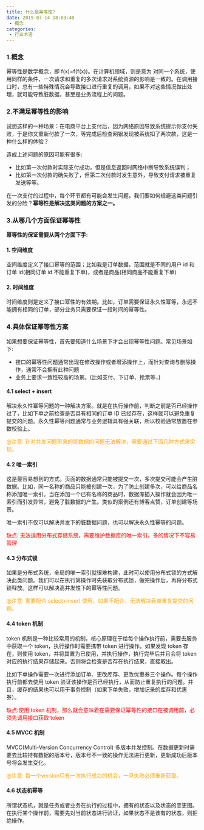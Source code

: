 ```yaml
---
title: 什么是幂等性?
date: 2019-07-14 18:03:40
 - 概念
categories:
 - 行业术语
---
```


### 1.概念
幂等性是数学概念，即 f(x)=f(f(x))。在计算机领域，则是意为 对同一个系统，使用同样的条件，一次请求和重复的多次请求对系统资源的影响是一致的。在调用接口时，总有一些特殊情况会导致接口进行重复的调用，如果不对这些情况做出处理，就可能导致脏数据，甚至是业务流程上的问题。

### 2.不满足幂等性的影响

试想这样的一种场景：在电商平台上支付后，因为网络原因导致系统提示你支付失败，于是你又重新付款了一次，等完成后检查网银发现被系统扣了两次款，这是一种什么样的体验？

造成上述问题的原因可能有很多:
- 比如第一次付款时实际支付成功，但是信息返回时网络中断导致系统误判；
- 比如第一次付款的确失败了，但第二次付款时发生意外，导致支付请求被重复发送等等。

在一次支付的过程中，每个环节都有可能会发生问题，我们要如何规避这类问题引发的分险？**幂等性是解决这类问题的方案之一。**

### 3.从哪几个方面保证幂等性

**幂等性的保证需要从两个方面下手:**
#### 1. 空间维度
空间维度定义了接口幂等的范围；比如我是订单数据，范围就是不同的用户 id 和订单 id(相同订单 id 不能重复下单)，或者是商品(相同商品不能重复下单)

#### 2. 时间维度
时间维度则是定义了接口幂性的有效期。比如，订单需要保证永久性幂等，永远不能拥有相同的订单，部分业务只需要保证一段时间的幂等性。

### 4.具体保证幂等性方案
如果想要保证幂等性，首先要知道什么场景下才会出现幂等性问题。常见场景如下:
- 接口的幂等性问题通常出现在修改操作或者增添操作上，而针对查询与删除操作，通常不会拥有此种问题
- 业务上要求一致性较高的场景。(比如支付、下订单、抢票等..) 


#### 4.1 select + insert
解决永久性幂等问题的一种解决方案。就是在执行操作前，判断之前是否已经操作过了，比如下单之前检查是否具有相同的订单 ID 已经存在，这样就可以避免重复提交的问题。永久性幂等问题通常与业务逻辑具有强关联，所以校验通常放置在参数校验上。

<font color=orange>@注意: 针对并发问题带来的脏数据的问题无法解决，需要通过下面几种方式来实现。</font>

#### 4.2 唯一索引
这是最容易想到的方式。页面的数据通常只能被提交一次，多次提交可能会产生脏数据。比如，同一名称的商品只能被创建一次，为了防止创建多次，可以给商品名称添加唯一索引。当在添加一个已有名称的商品时，数据库插入操作就会因为唯一索引而引发异常，避免了脏数据的产生。类似的案例还有博客点赞，订单创建等场景。

唯一索引不仅可以解决并发下的脏数据问题，也可以解决永久性幂等的问题。

<font color=red>缺点:  无法适用分布式存储系统，需要维护数据库的唯一索引，多的情况下不容易管理</font>

#### 4.3 分布式锁

如果是分布式系统，全局的唯一索引就很难构建，此时可以使用分布式锁的方式解决此类问题。我们可以在执行第操作时先获取分布式锁，做完操作后，再将分布式锁释放。这样可以解决高并发性下的幂等性问题。

<font color=orange>@注意: 需要配合 select+insert 使用，如果不配合，无法解决表单重复提交的问题。</font>


#### 4.4 token 机制

token 机制是一种比较常用的机制，核心原理在于给每个操作执行前，需要去服务中获取一个 token，执行操作时需要携带 token 进行操作。如果发现 token 存在，则使用 token，并将其置为已使用，并执行操作，执行完毕后并且会将 token 对应的执行结果存储起来。否则将会检查是否存在执行结果，直接取出。

比如下单操作需要一次进行添加订单、更改库存、更改优惠券三个操作。每个操作执行前都去使用 token 验证该操作是否已经执行，从而防止重复执行的问题。并且，缓存的结果也可以用于事务控制（如果下单失败，增加记录的库存和优惠券）。

<font color=red>缺点:使用 token 机制，那么就会意味着在需要保证幂等性的接口在被调用前，必须先调用接口获取 token</font>

#### 4.5 MVCC 机制
MVCC(Multi-Version Concurrency Control) 多版本并发控制。在数据更新时需要去比较持有数据的版本号，版本号不一致的操作无法进行更新，更新成功后版本号将会发生变化。

<font color=orange>@注意: 每一个version只有一次执行成功的机会，一旦失败必须重新获取。</font>

#### 4.6 状态机幂等
所谓状态机，就是任务或者业务在执行的过程中，拥有的状态以及状态的变更图。在执行某个操作前，需要先对当前状态进行验证，如果状态不是该有的状态，则拒绝操作。